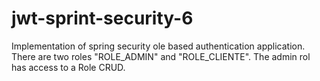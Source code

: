 # jwt-sprint-security-6
Implementation of spring security ole based authentication application. There are two roles "ROLE_ADMIN" and "ROLE_CLIENTE". The admin rol has access to a Role CRUD.
